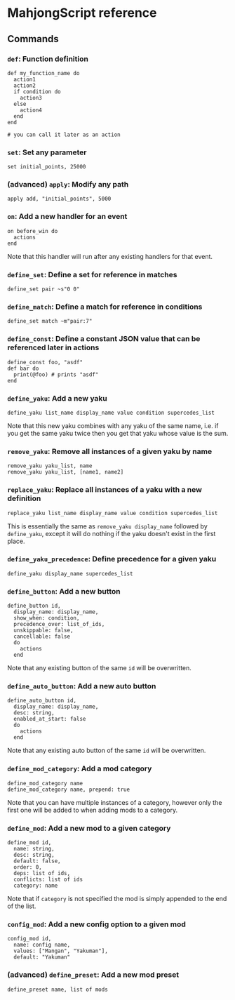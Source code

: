 # MahjongScript reference

## Commands

### `def`: Function definition

    def my_function_name do
      action1
      action2
      if condition do
        action3
      else
        action4
      end
    end

    # you can call it later as an action

### `set`: Set any parameter

    set initial_points, 25000

### (advanced) `apply`: Modify any path

    apply add, "initial_points", 5000

### `on`: Add a new handler for an event

    on before_win do
      actions
    end

Note that this handler will run after any existing handlers for that event.

### `define_set`: Define a set for reference in matches

    define_set pair ~s"0 0"

### `define_match`: Define a match for reference in conditions

    define_set match ~m"pair:7"

### `define_const`: Define a constant JSON value that can be referenced later in actions

    define_const foo, "asdf"
    def bar do
      print(@foo) # prints "asdf"
    end

### `define_yaku`: Add a new yaku

    define_yaku list_name display_name value condition supercedes_list

Note that this new yaku combines with any yaku of the same name, i.e. if you get the same yaku twice then you get that yaku whose value is the sum.

### `remove_yaku`: Remove all instances of a given yaku by name

    remove_yaku yaku_list, name
    remove_yaku yaku_list, [name1, name2]

### `replace_yaku`: Replace all instances of a yaku with a new definition

    replace_yaku list_name display_name value condition supercedes_list

This is essentially the same as `remove_yaku display_name` followed by `define_yaku`, except it will do nothing if the yaku doesn't exist in the first place.

### `define_yaku_precedence`: Define precedence for a given yaku

    define_yaku display_name supercedes_list

### `define_button`: Add a new button

    define_button id,
      display_name: display_name,
      show_when: condition,
      precedence_over: list_of_ids,
      unskippable: false,
      cancellable: false
      do
        actions
      end

Note that any existing button of the same `id` will be overwritten.

### `define_auto_button`: Add a new auto button

    define_auto_button id,
      display_name: display_name,
      desc: string,
      enabled_at_start: false
      do
        actions
      end

Note that any existing auto button of the same `id` will be overwritten.

### `define_mod_category`: Add a mod category

    define_mod_category name
    define_mod_category name, prepend: true

Note that you can have multiple instances of a category, however only the first one will be added to when adding mods to a category.

### `define_mod`: Add a new mod to a given category

    define_mod id,
      name: string,
      desc: string,
      default: false,
      order: 0,
      deps: list of ids,
      conflicts: list of ids
      category: name

Note that if `category` is not specified the mod is simply appended to the end of the list.

### `config_mod`: Add a new config option to a given mod

    config_mod id,
      name: config name,
      values: ["Mangan", "Yakuman"],
      default: "Yakuman"

### (advanced) `define_preset`: Add a new mod preset

    define_preset name, list of mods
